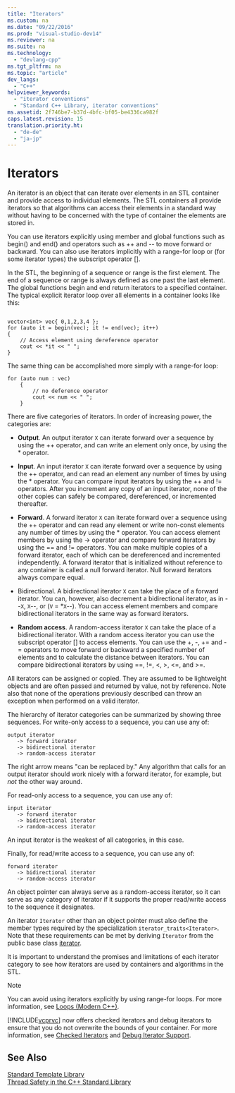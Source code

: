 ```yaml
---
title: "Iterators"
ms.custom: na
ms.date: "09/22/2016"
ms.prod: "visual-studio-dev14"
ms.reviewer: na
ms.suite: na
ms.technology: 
  - "devlang-cpp"
ms.tgt_pltfrm: na
ms.topic: "article"
dev_langs: 
  - "C++"
helpviewer_keywords: 
  - "iterator conventions"
  - "Standard C++ Library, iterator conventions"
ms.assetid: 2f746be7-b37d-4bfc-bf05-be4336ca982f
caps.latest.revision: 15
translation.priority.ht: 
  - "de-de"
  - "ja-jp"
---
```

# Iterators
An iterator is an object that can iterate over elements in an STL container and provide access to individual elements. The STL containers all provide iterators so that algorithms can access their elements in a standard way without having to be concerned with the type of container the elements are stored in.  
  
 You can use iterators explicitly using member and global functions such as begin() and end() and operators such as ++ and -- to move forward or backward. You can also use iterators implicitly with a range-for loop or (for some iterator types) the subscript operator [].  
  
 In the STL, the beginning of a sequence or range is the first element. The end of a sequence or range is always defined as one past the last element. The global functions begin and end return iterators to a specified container. The typical explicit iterator loop over all elements in a container looks like this:  
  
```  
  
vector<int> vec{ 0,1,2,3,4 };  
for (auto it = begin(vec); it != end(vec); it++)  
{  
    // Access element using dereference operator  
    cout << *it << " ";  
}  
```  
  
 The same thing can be accomplished more simply with a range-for loop:  
  
```  
for (auto num : vec)  
    {  
        // no deference operator  
        cout << num << " ";  
    }  
```  
  
 There are five categories of iterators. In order of increasing power, the categories are:  
  
-   **Output**. An output iterator `X` can iterate forward over a sequence by using the ++ operator, and can write an element only once, by using the * operator.  
  
-   **Input**. An input iterator `X` can iterate forward over a sequence by using the ++ operator, and can read an element any number of times by using the * operator. You can compare input iterators by using the ++ and != operators. After you increment any copy of an input iterator, none of the other copies can safely be compared, dereferenced, or incremented thereafter.  
  
-   **Forward**. A forward iterator `X` can iterate forward over a sequence using the ++ operator and can read any element or write non-const elements any number of times by using the * operator. You can access element members by using the -> operator and compare forward iterators by using the == and != operators. You can make multiple copies of a forward iterator, each of which can be dereferenced and incremented independently. A forward iterator that is initialized without reference to any container is called a null forward iterator. Null forward iterators always compare equal.  
  
-   Bidirectional. A bidirectional iterator `X` can take the place of a forward iterator. You can, however, also decrement a bidirectional iterator, as in --`X`, `X`--, or (`V` = *`X`--). You can access element members and compare bidirectional iterators in the same way as forward iterators.  
  
-   **Random access**. A random-access iterator `X` can take the place of a bidirectional iterator. With a random access iterator you can use the subscript operator [] to access elements. You can use the +, -, += and -= operators to move forward or backward a specified number of elements and to calculate the distance between iterators. You can compare bidirectional iterators by using ==, !=, <, >, <=, and >=.  
  
 All iterators can be assigned or copied. They are assumed to be lightweight objects and are often passed and returned by value, not by reference. Note also that none of the operations previously described can throw an exception when performed on a valid iterator.  
  
 The hierarchy of iterator categories can be summarized by showing three sequences. For write-only access to a sequence, you can use any of:  
  
```  
output iterator  
   -> forward iterator  
   -> bidirectional iterator  
   -> random-access iterator  
```  
  
 The right arrow means "can be replaced by." Any algorithm that calls for an output iterator should work nicely with a forward iterator, for example, but *not* the other way around.  
  
 For read-only access to a sequence, you can use any of:  
  
```  
input iterator  
   -> forward iterator  
   -> bidirectional iterator  
   -> random-access iterator  
```  
  
 An input iterator is the weakest of all categories, in this case.  
  
 Finally, for read/write access to a sequence, you can use any of:  
  
```  
forward iterator  
   -> bidirectional iterator  
   -> random-access iterator  
```  
  
 An object pointer can always serve as a random-access iterator, so it can serve as any category of iterator if it supports the proper read/write access to the sequence it designates.  
  
 An iterator `Iterator` other than an object pointer must also define the member types required by the specialization `iterator_traits<Iterator>`. Note that these requirements can be met by deriving `Iterator` from the public base class [iterator](../vs140/iterator-struct.md).  
  
 It is important to understand the promises and limitations of each iterator category to see how iterators are used by containers and algorithms in the STL.  
  
> [!NOTE]
>  You can avoid using iterators explicitly by using range-for loops. For more information, see [Loops (Modern C++)](assetId:///b1b2779c-750e-4576-a514-a84178eae9da).  
  
 [!INCLUDE[vcprvc](../vs140/includes/vcprvc_md.md)] now offers checked iterators and debug iterators to ensure that you do not overwrite the bounds of your container. For more information, see [Checked Iterators](../vs140/checked-iterators.md) and [Debug Iterator Support](../vs140/debug-iterator-support.md).  
  
## See Also  
 [Standard Template Library](../vs140/standard-template-library.md)   
 [Thread Safety in the C++ Standard Library](../vs140/thread-safety-in-the-c---standard-library.md)